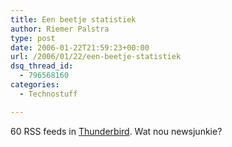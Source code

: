 ```yaml
---
title: Een beetje statistiek
author: Riemer Palstra
type: post
date: 2006-01-22T21:59:23+00:00
url: /2006/01/22/een-beetje-statistiek
dsq_thread_id:
  - 796568160
categories:
  - Technostuff

---
```

60 RSS feeds in [Thunderbird][1]. Wat nou newsjunkie?

 [1]: http://www.mozilla.com/thunderbird/